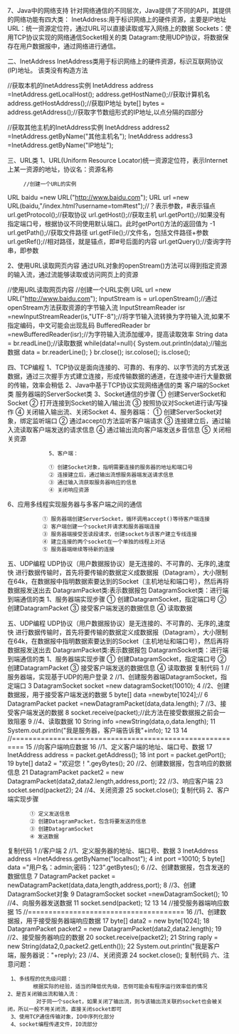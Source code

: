  7、Java中的网络支持
             针对网络通信的不同层次，Java提供了不同的API，其提供的网络功能有四大类：
              InetAddress:用于标识网络上的硬件资源，主要是IP地址
              URL：统一资源定位符，通过URL可以直接读取或写入网络上的数据
              Sockets：使用TCP协议实现的网络通信Socket相关的类
              Datagram:使用UDP协议，将数据保存在用户数据报中，通过网络进行通信。
 
二、InetAddress
         InetAddress类用于标识网络上的硬件资源，标识互联网协议(IP)地址。 
         该类没有构造方法        

//获取本机的InetAddress实例
InetAddress address =InetAddress.getLocalHost();
address.getHostName();//获取计算机名
address.getHostAddress();//获取IP地址
byte[] bytes = address.getAddress();//获取字节数组形式的IP地址,以点分隔的四部分

//获取其他主机的InetAddress实例
InetAddress address2 =InetAddress.getByName("其他主机名");
InetAddress address3 =InetAddress.getByName("IP地址");

三、URL类
         1、URL(Uniform Resource Locator)统一资源定位符，表示Internet上某一资源的地址，协议名：资源名称   

         //创建一个URL的实例
URL baidu =new URL("http://www.baidu.com");
URL url =new URL(baidu,"/index.html?username=tom#test");//？表示参数，#表示锚点
url.getProtocol();//获取协议
url.getHost();//获取主机
url.getPort();//如果没有指定端口号，根据协议不同使用默认端口。此时getPort()方法的返回值为 -1
url.getPath();//获取文件路径
url.getFile();//文件名，包括文件路径+参数
url.getRef();//相对路径，就是锚点，即#号后面的内容
url.getQuery();//查询字符串，即参数

2、使用URL读取网页内容
           通过URL对象的openStream()方法可以得到指定资源的输入流，通过流能够读取或访问网页上的资源  

//使用URL读取网页内容
//创建一个URL实例
URL url =new URL("http://www.baidu.com");
InputStream is = url.openStream();//通过openStream方法获取资源的字节输入流
InputStreamReader isr =newInputStreamReader(is,"UTF-8");//将字节输入流转换为字符输入流,如果不指定编码，中文可能会出现乱码
BufferedReader br =newBufferedReader(isr);//为字符输入流添加缓冲，提高读取效率
String data = br.readLine();//读取数据
while(data!=null){
System.out.println(data);//输出数据
data = br.readerLine();
}
br.close();
isr.colose();
is.close();

四、TCP编程
         1、TCP协议是面向连接的、可靠的、有序的、以字节流的方式发送数据，通过三次握手方式建立连接，形成传输数据的通道，在连接中进行大量数据的传输，效率会稍低
         2、Java中基于TCP协议实现网络通信的类
            客户端的Socket类
            服务器端的ServerSocket类
            3、Socket通信的步骤
                 ① 创建ServerSocket和Socket
                 ② 打开连接到Socket的输入/输出流
                 ③ 按照协议对Socket进行读/写操作
                 ④ 关闭输入输出流、关闭Socket
           4、服务器端：
                 ① 创建ServerSocket对象，绑定监听端口
                 ② 通过accept()方法监听客户端请求
                 ③ 连接建立后，通过输入流读取客户端发送的请求信息
                 ④ 通过输出流向客户端发送乡音信息
                 ⑤ 关闭相关资源

                 5、客户端：

                 ① 创建Socket对象，指明需要连接的服务器的地址和端口号
                 ② 连接建立后，通过输出流想服务器端发送请求信息
                 ③ 通过输入流获取服务器响应的信息
                 ④ 关闭响应资源
6、应用多线程实现服务器与多客户端之间的通信

               ① 服务器端创建ServerSocket，循环调用accept()等待客户端连接
               ② 客户端创建一个socket并请求和服务器端连接
               ③ 服务器端接受苦读段请求，创建socket与该客户建立专线连接
               ④ 建立连接的两个socket在一个单独的线程上对话
               ⑤ 服务器端继续等待新的连接 

五、UDP编程
       UDP协议（用户数据报协议）是无连接的、不可靠的、无序的,速度快
       进行数据传输时，首先将要传输的数据定义成数据报（Datagram），大小限制在64k，在数据报中指明数据索要达到的Socket（主机地址和端口号），然后再将数据报发送出去
       DatagramPacket类:表示数据报包
       DatagramSocket类：进行端到端通信的类
       1、服务器端实现步骤
           ① 创建DatagramSocket，指定端口号
           ② 创建DatagramPacket
           ③ 接受客户端发送的数据信息
           ④ 读取数据

五、UDP编程
       UDP协议（用户数据报协议）是无连接的、不可靠的、无序的,速度快
       进行数据传输时，首先将要传输的数据定义成数据报（Datagram），大小限制在64k，在数据报中指明数据索要达到的Socket（主机地址和端口号），然后再将数据报发送出去
       DatagramPacket类:表示数据报包
       DatagramSocket类：进行端到端通信的类
       1、服务器端实现步骤
           ① 创建DatagramSocket，指定端口号
           ② 创建DatagramPacket
           ③ 接受客户端发送的数据信息
           ④ 读取数据
复制代码
 1 //服务器端，实现基于UDP的用户登录
 2 //1、创建服务器端DatagramSocket，指定端口
 3 DatagramSocket socket =new datagramSocket(10010);
 4 //2、创建数据报，用于接受客户端发送的数据
 5 byte[] data =newbyte[1024];//
 6 DatagramPacket packet =newDatagramPacket(data,data.length);
 7 //3、接受客户端发送的数据
 8 socket.receive(packet);//此方法在接受数据报之前会一致阻塞
 9 //4、读取数据
10 String info =newString(data,o,data.length);
11 System.out.println("我是服务器，客户端告诉我"+info);
12 
13 
14 //=========================================================
15 //向客户端响应数据
16 //1、定义客户端的地址、端口号、数据
17 InetAddress address = packet.getAddress();
18 int port = packet.getPort();
19 byte[] data2 = "欢迎您！".geyBytes();
20 //2、创建数据报，包含响应的数据信息
21 DatagramPacket packet2 = new DatagramPacket(data2,data2.length,address,port);
22 //3、响应客户端
23 socket.send(packet2);
24 //4、关闭资源
25 socket.close();
复制代码
       2、客户端实现步骤

           ① 定义发送信息
           ② 创建DatagramPacket，包含将要发送的信息
           ③ 创建DatagramSocket
           ④ 发送数据
复制代码
 1 //客户端
 2 //1、定义服务器的地址、端口号、数据
 3 InetAddress address =InetAddress.getByName("localhost");
 4 int port =10010;
 5 byte[] data ="用户名：admin;密码：123".getBytes();
 6 //2、创建数据报，包含发送的数据信息
 7 DatagramPacket packet = newDatagramPacket(data,data,length,address,port);
 8 //3、创建DatagramSocket对象
 9 DatagramSocket socket =newDatagramSocket();
10 //4、向服务器发送数据
11 socket.send(packet);
12 
13 
14 //接受服务器端响应数据
15 //======================================
16 //1、创建数据报，用于接受服务器端响应数据
17 byte[] data2 = new byte[1024];
18 DatagramPacket packet2 = new DatagramPacket(data2,data2.length);
19 //2、接受服务器响应的数据
20 socket.receive(packet2);
21 String raply = new String(data2,0,packet2.getLenth());
22 System.out.println("我是客户端，服务器说："+reply);
23 //4、关闭资源
24 socket.close();
复制代码
六、注意问题：

     1、多线程的优先级问题：
            根据实际的经验，适当的降低优先级，否侧可能会有程序运行效率低的情况
    2、是否关闭输出流和输入流：
             对于同一个socket，如果关闭了输出流，则与该输出流关联的socket也会被关闭，所以一般不用关闭流，直接关闭socket即可
     3、使用TCP通信传输对象，IO中序列化部分
     4、socket编程传递文件，IO流部分
 
 